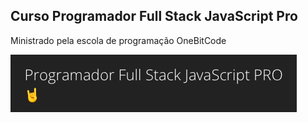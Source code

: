 
<h2>Curso Programador Full Stack JavaScript Pro</h2>

<p>Ministrado pela escola de programação OneBitCode</p>

![Curso programador full stack JS pro](https://raw.githubusercontent.com/BManduca/curso_programador_fullstack/master/logo_curso_fullstack.png)
